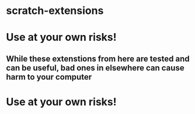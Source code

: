 # scratch-extensions
# Use at your own risks!
## While these extenstions from here are tested and can be useful, bad ones in elsewhere can cause harm to your computer
# Use at your own risks!
